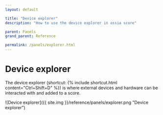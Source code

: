 ```yaml
---
layout: default

title: "Device explorer"
description: "How to use the device explorer in ossia score"

parent: Panels
grand_parent: Reference

permalink: /panels/explorer.html
---
```


# Device explorer

The device explorer (shortcut: {% include shortcut.html content="Ctrl+Shift+D" %})  is where external devices and hardware can be interacted with and added to a score.

![Device explorer]({{ site.img }}/reference/panels/explorer.png "Device explorer")